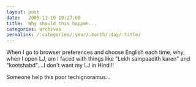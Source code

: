 ```yaml
---
layout: post
date:	2005-11-10 10:27:00
title:  Why should this happen...
categories: archives
permalink: /:categories/:year/:month/:day/:title/
---
```

When I go to browser preferences and choose English each time, why, when I open LJ, am I faced with things like "Lekh sampaadith karen" and "kootshabd"....I don't want my LJ in Hindi!! 

Someone help this poor techignoramus...
